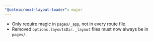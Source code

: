 ```yaml
---
"@ceteio/next-layout-loader": major
---
```


- Only require magic in `pages/_app`, not in every route file.
- Removed `options.layoutsDir`. `_layout` files must now always be in `pages/`.
